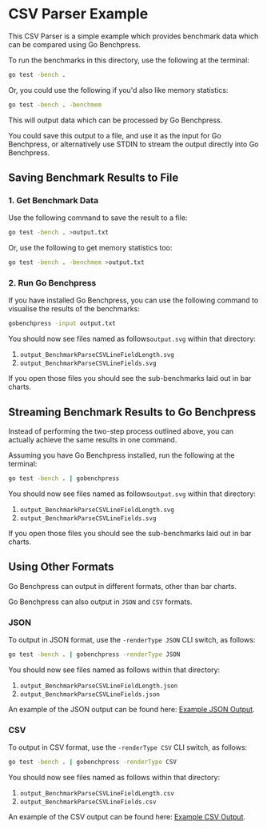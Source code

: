 # CSV Parser Example

This CSV Parser is a simple example which provides benchmark data which can be compared
using Go Benchpress.

To run the benchmarks in this directory, use the following at the terminal:
```bash
go test -bench .
```

Or, you could use the following if you'd also like memory statistics:
```bash
go test -bench . -benchmem
```

This will output data which can be processed by Go Benchpress.

You could save this output to a file, and use it as the input for Go Benchpress, or
alternatively use STDIN to stream the output directly into Go Benchpress.

## Saving Benchmark Results to File

### 1. Get Benchmark Data

Use the following command to save the result to a file:
```bash
go test -bench . >output.txt
```

Or, use the following to get memory statistics too:
```bash
go test -bench . -benchmem >output.txt
```

### 2. Run Go Benchpress

If you have installed Go Benchpress, you can use the following command to visualise
the results of the benchmarks:
```bash
gobenchpress -input output.txt
```

You should now see files named as follows`output.svg` within that directory:
1. `output_BenchmarkParseCSVLineFieldLength.svg`
2. `output_BenchmarkParseCSVLineFields.svg`
 
If you open those files you should see the sub-benchmarks laid out in bar charts.

## Streaming Benchmark Results to Go Benchpress

Instead of performing the two-step process outlined above, you can actually achieve
the same results in one command.

Assuming you have Go Benchpress installed, run the following at the terminal:
```bash
go test -bench . | gobenchpress
```

You should now see files named as follows`output.svg` within that directory:
1. `output_BenchmarkParseCSVLineFieldLength.svg`
2. `output_BenchmarkParseCSVLineFields.svg`
 
If you open those files you should see the sub-benchmarks laid out in bar charts.

## Using Other Formats

Go Benchpress can output in different formats, other than bar charts.

Go Benchpress can also output in `JSON` and `CSV` formats.

### JSON

To output in JSON format, use the `-renderType JSON` CLI switch, as follows:
```bash
go test -bench . | gobenchpress -renderType JSON
```

You should now see files named as follows within that directory:
1. `output_BenchmarkParseCSVLineFieldLength.json`
2. `output_BenchmarkParseCSVLineFields.json`

An example of the JSON output can be found here: [Example JSON Output](./example_json_output.json).

### CSV

To output in CSV format, use the `-renderType CSV` CLI switch, as follows:
```bash
go test -bench . | gobenchpress -renderType CSV
```

You should now see files named as follows within that directory:
1. `output_BenchmarkParseCSVLineFieldLength.csv`
2. `output_BenchmarkParseCSVLineFields.csv`

An example of the CSV output can be found here: [Example CSV Output](./example_csv_output.csv).
